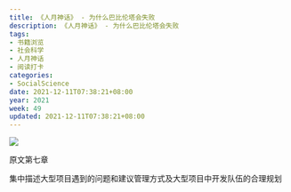 ```yaml
---
title: 《人月神话》 - 为什么巴比伦塔会失败
description: 《人月神话》 - 为什么巴比伦塔会失败
tags:
- 书籍浏览
- 社会科学
- 人月神话
- 阅读打卡
categories:
- SocialScience
date: 2021-12-11T07:38:21+08:00
year: 2021
week: 49
updated: 2021-12-11T07:38:21+08:00
---
```


![](https://cdn.jsdelivr.net/gh/HaoweiCh/imgs/D27F92AE2D5CFFE4316B028057A1ED266B0828F8.webp)

<!-- more -->

原文第七章

集中描述大型项目遇到的问题和建议管理方式及大型项目中开发队伍的合理规划